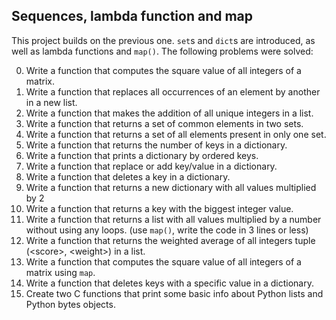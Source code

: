 ## Sequences, lambda function and map
This project builds on the previous one. `set`s and `dict`s are introduced, as well as lambda functions and `map()`. The following problems were solved:  

0. Write a function that computes the square value of all integers of a matrix.  
1. Write a function that replaces all occurrences of an element by another in a new list.  
2. Write a function that makes the addition of all unique integers in a list.  
3. Write a function that returns a set of common elements in two sets.  
4. Write a function that returns a set of all elements present in only one set.  
5. Write a function that returns the number of keys in a dictionary.  
6. Write a function that prints a dictionary by ordered keys.  
7. Write a function that replace or add key/value in a dictionary.  
8. Write a function that deletes a key in a dictionary.  
9. Write a function that returns a new dictionary with all values multiplied by 2  
10. Write a function that returns a key with the biggest integer value.  
11. Write a function that returns a list with all values multiplied by a number without using any loops. (use `map()`, write the code in 3 lines or less)  
12. Write a function that returns the weighted average of all integers tuple (\<score>, \<weight>) in a list.  
13. Write a function that computes the square value of all integers of a matrix using `map`.  
14. Write a function that deletes keys with a specific value in a dictionary.  
15. Create two C functions that print some basic info about Python lists and Python bytes objects.
